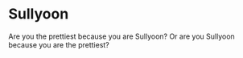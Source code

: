 # Sullyoon
Are you the prettiest because you are Sullyoon? Or are you Sullyoon because you are the prettiest?
